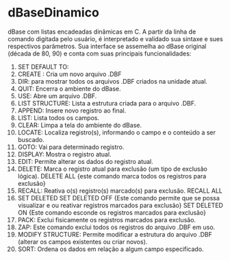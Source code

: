 # dBaseDinamico
dBase com listas encadeadas dinâmicas em C. A partir da linha de comando digitada pelo usuário, é interpretado e validado sua sintaxe e sues respectivos parâmetros. Sua interface se assemelha ao dBase original (década de 80, 90) e conta com suas principais funcionalidades:
1) SET DEFAULT TO:
2) CREATE : Cria um novo arquivo .DBF
3) DIR: para mostrar todos os arquivos .DBF criados na unidade atual.
4) QUIT: Encerra o ambiente do dBase.
5) USE: Abre um arquivo .DBF.
6) LIST STRUCTURE: Lista a estrutura criada para o arquivo .DBF.
7) APPEND: Insere novo registro ao final.
8) LIST: Lista todos os campos.
9) CLEAR: Limpa a tela do ambiente do dBase.
10) LOCATE: Localiza registro(s), informando o campo e o conteúdo a ser buscado.
11) GOTO: Vai para determinado registro.
12) DISPLAY: Mostra o registro atual.
13) EDIT: Permite alterar os dados do registro atual.
14) DELETE: Marca o registro atual para exclusão (um tipo de exclusão lógica).
    DELETE ALL {este comando marca todos os registros para exclusão} 
15) RECALL: Reativa o(s) registro(s) marcado(s) para exclusão.
    RECALL ALL
16) SET DELETED
    SET DELETED OFF {Este comando permite que se possa visualizar e ou reativar registros marcados para exclusão}
    SET DELETED ON {Este comando esconde os registros marcados para exclusão}
17) PACK: Exclui fisicamente os registros marcados para exclusão.
18) ZAP: Este comando exclui todos os registros do arquivo .DBF em uso.
19) MODIFY STRUCTURE: Permite modificar a estrutura do arquivo .DBF (alterar os campos existentes ou criar novos).
20) SORT: Ordena os dados em relação a algum campo especificado.
